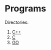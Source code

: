# Programs

Directories:

1. [C++](https://github.com/Sonichigo/Programs/tree/main/C%2B%2B)
2. [C](https://github.com/Sonichigo/Programs/tree/main/C)
3. [GO](https://github.com/Sonichigo/Programs/tree/main/Go)